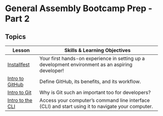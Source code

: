 # General Assembly Bootcamp Prep - Part 2

## Topics

| Lesson | Skills & Learning Objectives |
| ------ | ---------------------------- |
| [Installfest](./installfest/README.md)         | Your first hands-on experience in setting up a development environment as an aspiring developer!  |
| [Intro to GitHub](./intro-to-github/README.md) | Define GitHub, its benefits, and its workflow.                                                    |
| [Intro to Git](./intro-to-git/README.md)       | Why is Git such an important too for developers?                                                  |
| [Intro to the CLI](./intro-to-git/README.md)   | Access your computer’s command line interface (CLI) and start using it to navigate your computer. |
